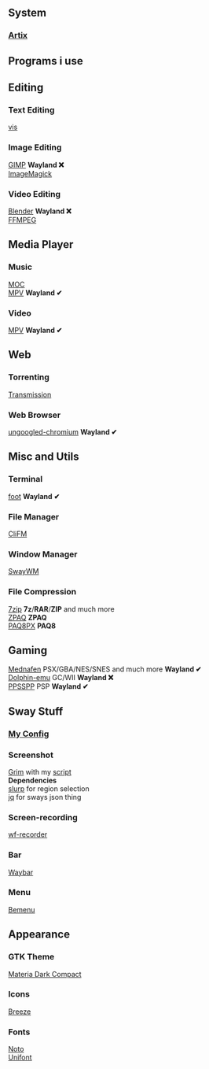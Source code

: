 ## System
### [Artix](https://artixlinux.org/)

## Programs i use

## Editing
### Text Editing
[vis](https://github.com/martanne/vis)  
### Image Editing  
[GIMP](www.gimp.org) **Wayland ❌**  
[ImageMagick](https://imagemagick.org/)  
### Video Editing  
[Blender](www.blender.org) **Wayland ❌**  
[FFMPEG](https://ffmpeg.org/)  

## Media Player
### Music
[MOC](http://moc.daper.net/)  
[MPV](https://mpv.io/) **Wayland ✔**
### Video
[MPV](https://mpv.io/) **Wayland ✔**

## Web
### Torrenting
[Transmission](https://transmissionbt.com/)  
### Web Browser
[ungoogled-chromium](https://github.com/Eloston/ungoogled-chromium) **Wayland ✔**  

## Misc and Utils
### Terminal  
[foot](https://codeberg.org/dnkl/foot) **Wayland ✔**  
### File Manager  
[CliFM](https://github.com/leo-arch/clifm)  
### Window Manager  
[SwayWM](https://swaywm.org/)  
### File Compression  
[7zip](https://www.7-zip.org/) **7z**/**RAR**/**ZIP** and much more  
[ZPAQ](http://mattmahoney.net/dc/zpaq.html) **ZPAQ**  
[PAQ8PX](https://github.com/hxim/paq8px) **PAQ8**

## Gaming
[Mednafen](https://mednafen.github.io/) PSX/GBA/NES/SNES and much more **Wayland ✔**  
[Dolphin-emu](https://dolphin-emu.org) GC/WII **Wayland ❌**  
[PPSSPP](https://www.ppsspp.org/) PSP **Wayland ✔**

## Sway Stuff

### [My Config](https://github.com/DNDEBUG/my-dotfiles/blob/main/sway/config)

### Screenshot
[Grim](https://sr.ht/~emersion/grim/) with my [script](https://github.com/DNDEBUG/my-dotfiles/blob/main/screencap)  
  **Dependencies**  
  [slurp](https://github.com/emersion/slurp) for region selection  
  [jq](https://stedolan.github.io/jq/) for sways json thing  
### Screen-recording
[wf-recorder](https://github.com/ammen99/wf-recorder)
### Bar
[Waybar](https://github.com/Alexays/Waybar)
### Menu
[Bemenu](https://github.com/Cloudef/bemenu)

## Appearance
### GTK Theme
[Materia Dark Compact](https://github.com/nana-4/materia-theme)
### Icons
[Breeze](https://github.com/KDE/breeze-icons)
### Fonts
[Noto](https://fonts.google.com/noto)  
[Unifont](http://unifoundry.com/unifont/index.html)
